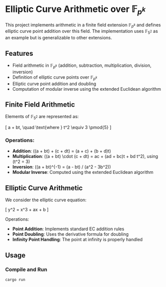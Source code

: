 # Elliptic Curve Arithmetic over $\mathbb{F}_{p^k}$

This project implements arithmetic in a finite field extension $\mathbb{F}_{p^k}$ and defines elliptic curve point addition over this field. The implementation uses $\mathbb{F}_{5^2}$ as an example but is generalizable to other extensions.

## Features

- Field arithmetic in $\mathbb{F}_{p^k}$ (addition, subtraction, multiplication, division, inversion)
- Definition of elliptic curve points over $\mathbb{F}_{p^k}$
- Elliptic curve point addition and doubling
- Computation of modular inverse using the extended Euclidean algorithm

## Finite Field Arithmetic

Elements of $\mathbb{F}_{5^2}$ are represented as:

\[
a + bt, \quad \text{where } t^2 \equiv 3 \pmod{5}
\]

### Operations:

- **Addition**: \((a + bt) + (c + dt) = (a + c) + (b + d)t\)
- **Multiplication**: \((a + bt) \cdot (c + dt) = ac + (ad + bc)t + bd t^2\), using \(t^2 = 3\)
- **Inversion**: \((a + bt)^{-1} = (a - bt) / (a^2 - 3b^2)\)
- **Modular Inverse**: Computed using the extended Euclidean algorithm

## Elliptic Curve Arithmetic

We consider the elliptic curve equation:

\[
y^2 = x^3 + ax + b
\]

Operations:

- **Point Addition**: Implements standard EC addition rules
- **Point Doubling**: Uses the derivative formula for doubling
- **Infinity Point Handling**: The point at infinity is properly handled

## Usage

### Compile and Run

```sh
cargo run
